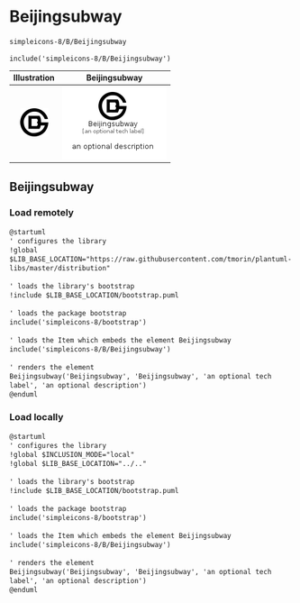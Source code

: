 # Beijingsubway


```text
simpleicons-8/B/Beijingsubway
```

```text
include('simpleicons-8/B/Beijingsubway')
```



| Illustration | Beijingsubway |
| :---: | :---: |
| ![illustration for Illustration](../../simpleicons-8/B/Beijingsubway.png) | ![illustration for Beijingsubway](../../simpleicons-8/B/Beijingsubway.Local.png) |




## Beijingsubway

### Load remotely
```plantuml
@startuml
' configures the library
!global $LIB_BASE_LOCATION="https://raw.githubusercontent.com/tmorin/plantuml-libs/master/distribution"

' loads the library's bootstrap
!include $LIB_BASE_LOCATION/bootstrap.puml

' loads the package bootstrap
include('simpleicons-8/bootstrap')

' loads the Item which embeds the element Beijingsubway
include('simpleicons-8/B/Beijingsubway')

' renders the element
Beijingsubway('Beijingsubway', 'Beijingsubway', 'an optional tech label', 'an optional description')
@enduml
```

### Load locally
```plantuml
@startuml
' configures the library
!global $INCLUSION_MODE="local"
!global $LIB_BASE_LOCATION="../.."

' loads the library's bootstrap
!include $LIB_BASE_LOCATION/bootstrap.puml

' loads the package bootstrap
include('simpleicons-8/bootstrap')

' loads the Item which embeds the element Beijingsubway
include('simpleicons-8/B/Beijingsubway')

' renders the element
Beijingsubway('Beijingsubway', 'Beijingsubway', 'an optional tech label', 'an optional description')
@enduml
```

